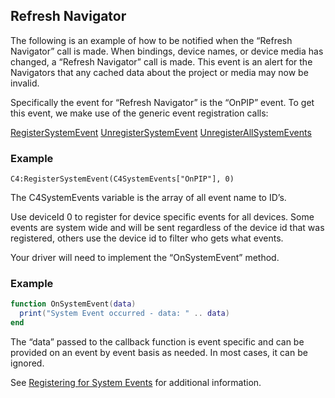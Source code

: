 
## Refresh Navigator

The following is an example of how to be notified when the “Refresh Navigator” call is made. When bindings, device names, or device media has changed, a “Refresh Navigator” call is made. This event is an alert for the Navigators that any cached data about the project or media may now be invalid.

Specifically the event for “Refresh Navigator” is the “OnPIP” event.  To get this event,  we make use of the generic event registration calls:

[RegisterSystemEvent][1]
[UnregisterSystemEvent][2]
[UnregisterAllSystemEvents][3]


### Example

`C4:RegisterSystemEvent(C4SystemEvents["OnPIP"], 0)`

The C4SystemEvents variable is the array of all event name to ID’s.

Use deviceId 0 to register for device specific events for all devices.  Some events are system wide and will be sent regardless of the device id that was registered, others use the device id to filter who gets what events.

Your driver will need to implement the “OnSystemEvent” method.


### Example

```lua
function OnSystemEvent(data)
  print("System Event occurred - data: " .. data)
end
```

The “data” passed to the callback function is event specific and can be provided on an event by event basis as needed.  In most cases, it can be ignored.

See [Registering for System Events][4] for additional information.

[1]:	https://control4.github.io/docs-driverworks-api/#registersystemevent
[2]:	https://control4.github.io/docs-driverworks-api/#unregistersystemevent
[3]:	https://control4.github.io/docs-driverworks-api/#unregisterallsystemevents
[4]:	https://control4.github.io/docs-driverworks-api/#registering-for-system-events